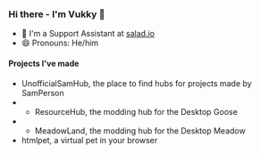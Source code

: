 ### Hi there - I'm Vukky 👋

- 💼 I'm a Support Assistant at [salad.io](https://salad.io)
- 😄 Pronouns: He/him

#### Projects I've made
- UnofficialSamHub, the place to find hubs for projects made by SamPerson
- - ResourceHub, the modding hub for the Desktop Goose
- - MeadowLand, the modding hub for the Desktop Meadow
- htmlpet, a virtual pet in your browser

<!--
**Vukky123/Vukky123** is a ✨ _special_ ✨ repository because its `README.md` (this file) appears on your GitHub profile.

Here are some ideas to get you started:

- 🔭 I’m currently working on ...
- 🌱 I’m currently learning ...
- 👯 I’m looking to collaborate on ...
- 🤔 I’m looking for help with ...
- 💬 Ask me about ...
- 📫 How to reach me: ...
- 😄 Pronouns: ...
- ⚡ Fun fact: ...
-->
